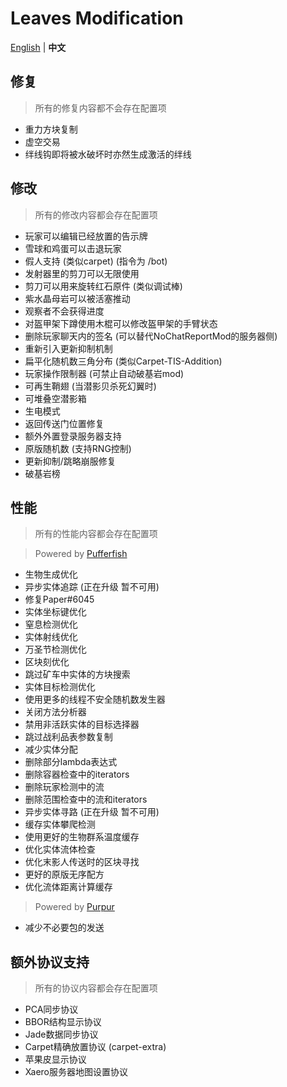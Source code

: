Leaves Modification
===========

[English](https://github.com/LeavesMC/Leaves/blob/master/docs/MODIFICATION.md) | **中文**

## 修复

> 所有的修复内容都不会存在配置项

- 重力方块复制
- 虚空交易
- 绊线钩即将被水破坏时亦然生成激活的绊线

## 修改

> 所有的修改内容都会存在配置项

- 玩家可以编辑已经放置的告示牌
- 雪球和鸡蛋可以击退玩家
- 假人支持 (类似carpet) (指令为 /bot)
- 发射器里的剪刀可以无限使用
- 剪刀可以用来旋转红石原件 (类似调试棒)
- 紫水晶母岩可以被活塞推动
- 观察者不会获得进度
- 对盔甲架下蹲使用木棍可以修改盔甲架的手臂状态
- 删除玩家聊天内的签名 (可以替代NoChatReportMod的服务器侧)
- 重新引入更新抑制机制
- 扁平化随机数三角分布 (类似Carpet-TIS-Addition)
- 玩家操作限制器 (可禁止自动破基岩mod)
- 可再生鞘翅 (当潜影贝杀死幻翼时)
- 可堆叠空潜影箱
- 生电模式
- 返回传送门位置修复
- 额外外置登录服务器支持
- 原版随机数 (支持RNG控制)
- 更新抑制/跳略崩服修复
- 破基岩榜

## 性能

> 所有的性能内容都会存在配置项

> Powered by [Pufferfish](https://github.com/pufferfish-gg/Pufferfish)
- 生物生成优化
- 异步实体追踪 (正在升级 暂不可用)
- 修复Paper#6045
- 实体坐标键优化
- 窒息检测优化
- 实体射线优化
- 万圣节检测优化
- 区块刻优化
- 跳过矿车中实体的方块搜索
- 实体目标检测优化
- 使用更多的线程不安全随机数发生器
- 关闭方法分析器
- 禁用非活跃实体的目标选择器
- 跳过战利品表参数复制
- 减少实体分配
- 删除部分lambda表达式
- 删除容器检查中的iterators
- 删除玩家检测中的流
- 删除范围检查中的流和iterators
- 异步实体寻路 (正在升级 暂不可用)
- 缓存实体攀爬检测
- 使用更好的生物群系温度缓存
- 优化实体流体检查
- 优化末影人传送时的区块寻找
- 更好的原版无序配方
- 优化流体距离计算缓存

> Powered by [Purpur](https://github.com/PurpurMC/Purpur)
- 减少不必要包的发送

## 额外协议支持

> 所有的协议内容都会存在配置项

- PCA同步协议
- BBOR结构显示协议
- Jade数据同步协议
- Carpet精确放置协议 (carpet-extra)
- 苹果皮显示协议
- Xaero服务器地图设置协议